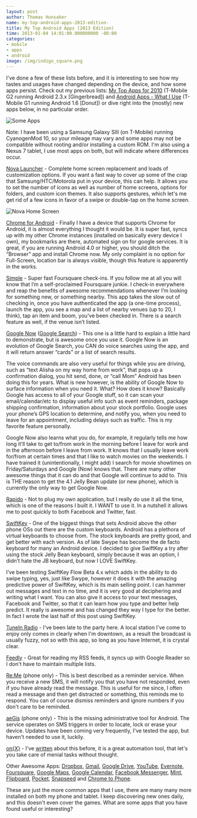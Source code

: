 ```yaml
---
layout: post
author: Thomas Hunsaker
name: my-top-android-apps-2013-edition-
title: My Top Android Apps (2013 Edition)
time: 2013-01-04 14:01:00.000000000 -08:00
categories:
- mobile
- apps
- android
image: /img/indigo_square.png
---
```

I've done a few of these lists before, and it is interesting to see how my tastes and usages have changed depending on the device, and how some apps persist.
Check out my previous lists: [My Top Apps for 2010][1] (T-Mobile G2 running Android 2.3.x [Gingerbread]) and [Android Apps - What I Use][2] (T-Mobile G1 running Android 1.6 [Donut]) or dive right into the (mostly) new apps below, in no particular order.

![Some Apps](http://3.bp.blogspot.com/-4aVWn5vOCCc/UOdQjFcQxDI/AAAAAAAARUs/x3Q5kuSR7ho/s1600/2013-01-04+14.57.07.png)

Note: I have been using a Samsung Galaxy SIII (on T-Mobile) running CyanogenMod 10, so your mileage may vary and some apps may not be compatible without rooting and/or installing a custom ROM. I'm also using a Nexus 7 tablet, I use most apps on both, but will indicate where differences occur.

[Nova Launcher][3] - Complete home screen replacement and loads of customization options. If you want a fast way to cover up some of the crap that Samsung/HTC/Motorola put in your device, this can help. It allows you to set the number of icons as well as number of home screens, options for folders, and custom icon themes. It also supports gestures, which let's me get rid of a few icons in favor of a swipe or double-tap on the home screen.

![Nova Home Screen](http://2.bp.blogspot.com/-SaCDyn772Js/UOdJ8VN4-fI/AAAAAAAARUc/prsYIMVl5DI/s1600/android_homescreen_jan_2013.png)

[Chrome for Android][4] - Finally I have a device that supports Chrome for Android, it is almost everything I thought it would be. It is super fast, syncs up with my other Chrome instances (installed on basically every device I own), my bookmarks are there, automated sign on for google services. It is great, if you are running Android 4.0 or higher, you should ditch the “Browser” app and install Chrome now. My only complaint is no option for Full-Screen, location bar is always visible, though this feature is apparently in the works.

[Simple][5] - Super fast Foursquare check-ins. If you follow me at all you will know that I’m a self-proclaimed Foursquare junkie. I check-in everywhere and reap the benefits of awesome recommendations whenever I’m looking for something new, or something nearby. This app takes the slow out of checking in, once you have authenticated the app (a one-time process), launch the app, you see a map and a list of nearby venues (up to 20, I think), tap an item and boom, you’ve been checked in. There is a search feature as well, if the venue isn’t listed.

[Google Now][6] ([Google Search][7]) - This one is a little hard to explain a little hard to demonstrate, but is awesome once you use it. Google Now is an evolution of Google Search, you CAN do voice searches using the app, and it will return answer “cards” or a list of search results.

The voice commands are also very useful for things while you are driving, such as “text Alisha on my way home from work”, that pops up a confirmation dialog, you hit send, done, or “call Mom” Android has been doing this for years. What is new however, is the ability of Google Now to surface information when you need it. What? How does it know? Basically Google has access to all of your Google stuff, so it can scan your email/calendar/etc to display useful info such as event reminders, package shipping confirmation, information about your stock portfolio. Google uses your phone’s GPS location to determine, and notify you, when you need to leave for an appointment, including delays such as traffic. This is my favorite feature personally.

Google Now also learns what you do, for example, it regularly tells me how long it’ll take to get to/from work in the morning before I leave for work and in the afternoon before I leave from work. It knows that I usually leave work for/from at certain times and that I like to watch movies on the weekends. I have trained it (unintentionally, I might add) I search for movie showtimes on Friday/Saturdays and Google (Now) knows that. There are many other awesome things that it can do and that Google will continue to add to. This is THE reason to get the 4.1 Jelly Bean update (or new phone), which is currently the only way to get Google Now.

[Rapido][8] - Not to plug my own application, but I really do use it all the time, which is one of the reasons I built it. I WANT to use it. In a nutshell it allows me to post quickly to both Facebook and Twitter, fast.

[SwiftKey][9] - One of the biggest things that sets Android above the other phone OSs out there are the custom keyboards. Android has a plethora of virtual keyboards to choose from. The stock keyboards are pretty good, and get better with each version. As of late Swype has become the de facto keyboard for many an Android device. I decided to give SwiftKey a try after using the stock Jelly Bean keyboard, simply because it was an option, I didn’t hate the JB keyboard, but now I LOVE SwiftKey.

I’ve been testing SwiftKey Flow Beta 4.x which adds in the ability to do swipe typing, yes, just like Swype, however it does it with the amazing predictive power of SwiftKey, which is its main selling point. I can hammer out messages and text in no time, and it is very good at deciphering and writing what I want. You can also give it access to your text messages, Facebook and Twitter, so that it can learn how you type and better help predict. It really is awesome and has changed they way I type for the better. In fact I wrote the last half of this post using SwiftKey.

[TuneIn Radio][10] - I've been late to the party here. A local station I've come to enjoy only comes in clearly when I'm downtown, as a result the broadcast is usually fuzzy, not so with this app, so long as you have Internet, it is crystal clear.

[Feedly][11] - Great for reading my RSS feeds, it syncs up with Google Reader so I don't have to maintain multiple lists.

[Re:Me][12] (phone only) - This is best described as a reminder service. When you receive a new SMS, it will notify you that you have not responded, even if you have already read the message. This is useful for me since, I often read a message and then get distracted or something, this reminds me to respond. You can of course dismiss reminders and ignore numbers if you don't care to be reminded.

[aeGis][13] (phone only) - This is the missing administrative tool for Android. The service operates on SMS triggers in order to locate, lock or erase your device. Updates have been coming very frequently, I've tested the app, but haven't needed to use it, luckily.

[on{X}][14] - I've [written][15] about this before, it is a great automation tool, that let's you take care of menial tasks without thought.

Other Awesome Apps: [Dropbox][16], [Gmail][17], [Google Drive][18], [YouTube][19], [Evernote][20], [Foursquare][21], [Google Maps][22], [Google Calendar][23], [Facebook Messenger][24], [Mint][25], [Flipboard][26], [Pocket][27], [Snapseed][28] and [Chrome to Phone][29].

These are just the more common apps that I use, there are many many more installed on both my phone and tablet. I keep discovering new ones daily, and this doesn't even cover the games. What are some apps that you have found useful or interesting?

[1]: http://thunsakerblog.blogspot.com/2010/12/my-top-android-apps-for-2010.html
[2]: http://thunsakerblog.blogspot.com/2010/02/android-apps-what-i-use_24.html
[3]: https://play.google.com/store/apps/details?id=com.teslacoilsw.launcher
[4]: https://play.google.com/store/apps/details?id=com.android.chrome
[5]: https://play.google.com/store/apps/details?id=com.matthewrathbone.simplecheckin
[6]: http://www.google.com/landing/now/
[7]: https://play.google.com/store/apps/details?id=com.google.android.googlequicksearchbox
[8]: https://play.google.com/store/apps/details?id=com.thunsaker.rapido
[9]: https://play.google.com/store/apps/developer?id=SwiftKey
[10]: https://play.google.com/store/apps/details?id=tunein.player
[11]: https://play.google.com/store/apps/details?id=com.devhd.feedly
[12]: https://play.google.com/store/apps/details?id=com.remeapp
[13]: https://play.google.com/store/apps/details?id=com.decad3nce.aegis
[14]: https://play.google.com/store/apps/details?id=com.microsoft.onx.app
[15]: http://thunsakerblog.blogspot.com/2012/08/you-work-for-me-now.html
[16]: https://play.google.com/store/apps/details?id=com.dropbox.android
[17]: https://play.google.com/store/apps/details?id=com.google.android.gm
[18]: https://play.google.com/store/apps/details?id=com.google.android.apps.docs
[19]: https://play.google.com/store/apps/details?id=com.google.android.youtube
[20]: https://play.google.com/store/apps/details?id=com.evernote
[21]: https://play.google.com/store/apps/details?id=com.joelapenna.foursquared
[22]: https://play.google.com/store/apps/details?id=com.google.android.apps.maps
[23]: https://play.google.com/store/apps/details?id=com.google.android.calendar
[24]: https://play.google.com/store/apps/details?id=com.facebook.orca
[25]: https://play.google.com/store/apps/details?id=com.mint
[26]: https://play.google.com/store/apps/details?id=flipboard.app
[27]: https://play.google.com/store/apps/details?id=com.ideashower.readitlater.pro
[28]: https://play.google.com/store/apps/details?id=com.niksoftware.snapseed
[29]: https://play.google.com/store/apps/details?id=com.google.android.apps.chrometophone